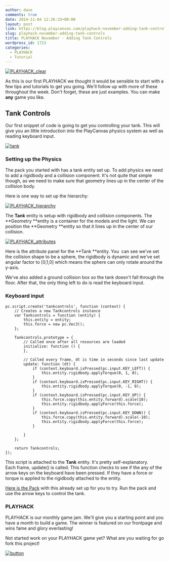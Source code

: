 ```yaml
---
author: dave
comments: true
date: 2014-11-04 12:26:33+00:00
layout: post
link: https://blog.playcanvas.com/playhack-november-adding-tank-controls/
slug: playhack-november-adding-tank-controls
title: PLAYHACK November - Adding Tank Controls
wordpress_id: 1723
categories:
  - PLAYHACK
  - Tutorial
---
```


[![PLAYHACK_clear](https://blog.playcanvas.com/wp-content/uploads/2014/10/PLAYHACK_clear.png)](https://blog.playcanvas.com/wp-content/uploads/2014/10/PLAYHACK_clear.png)

As this is our first PLAYHACK we thought it would be sensible to start with a few tips and tutorials to get you going. We'll follow up with more of these throughout the week. Don't forget, these are just examples. You can make **any** game you like.

## Tank Controls

Our first snippet of code is going to get you controlling your tank. This will give you an little introduction into the PlayCanvas physics system as well as reading keyboard input.

[![tank](https://blog.playcanvas.com/wp-content/uploads/2014/10/tank.jpg)](https://blog.playcanvas.com/wp-content/uploads/2014/10/tank.jpg)

### Setting up the Physics

The pack you started with has a tank entity set up. To add physics we need to add a rigidbody and a collision component. It's not quite that simple though, as we need to make sure that geometry lines up in the center of the collision body.

Here is one way to set up the hierarchy:

[![PLAYHACK_hierarchy](https://blog.playcanvas.com/wp-content/uploads/2014/11/PLAYHACK_hierarchy.jpg)](https://blog.playcanvas.com/wp-content/uploads/2014/11/PLAYHACK_hierarchy.jpg)

The **Tank** entity is setup with rigidbody and collision components. The **Geometry **entity is a container for the models and the light. We can position the **Geometry **entity so that it lines up in the center of our collision.

[![PLAYHACK_attributes](https://blog.playcanvas.com/wp-content/uploads/2014/11/PLAYHACK_attributes.jpg)](https://blog.playcanvas.com/wp-content/uploads/2014/11/PLAYHACK_attributes.jpg)

Here is the attribute panel for the **Tank **entity. You  can see we've set the collision shape to be a sphere, the rigidbody is dynamic and we've set angular factor to [0,1,0] which means the sphere can only rotate around the y-axis.

We've also added a ground collision box so the tank doesn't fall through the floor. After that, the only thing left to do is read the keyboard input.

### Keyboard input

    pc.script.create('tankcontrols', function (context) {
        // Creates a new Tankcontrols instance
        var Tankcontrols = function (entity) {
            this.entity = entity;
            this.force = new pc.Vec3();
        };

        Tankcontrols.prototype = {
            // Called once after all resources are loaded
            initialize: function () {
            },

            // Called every frame, dt is time in seconds since last update
            update: function (dt) {
                if (context.keyboard.isPressed(pc.input.KEY_LEFT)) {
                    this.entity.rigidbody.applyTorque(0, 1, 0);
                }
                if (context.keyboard.isPressed(pc.input.KEY_RIGHT)) {
                    this.entity.rigidbody.applyTorque(0, -1, 0);
                }
                if (context.keyboard.isPressed(pc.input.KEY_UP)) {
                    this.force.copy(this.entity.forward).scale(10);
                    this.entity.rigidbody.applyForce(this.force);
                }
                if (context.keyboard.isPressed(pc.input.KEY_DOWN)) {
                    this.force.copy(this.entity.forward).scale(-10);
                    this.entity.rigidbody.applyForce(this.force);
                }

            }
        };

        return Tankcontrols;
    });

This script is attached to the **Tank** entity. It's pretty self-explanatory. Each frame, update() is called. This function checks to see if the any of the arrow keys on the keyboard have been pressed. If they have a force or torque is applied to the rigidbody attached to the entity.

[Here is the Pack](https://playcanvas.com/dave/playhack-nov/designer/bootstrap?e=d3e2d116-641c-11e4-9aee-12313b0a5ec6&repository=true) with this already set up for you to try. Run the pack and use the arrow keys to control the tank.

### PLAYHACK

PLAYHACK is our monthly game jam. We'll give you a starting point and you have a month to build a game. The winner is featured on our frontpage and wins fame and glory everlasting!

Not started work on your PLAYHACK game yet? What are you waiting for go fork this project!

[![button](https://blog.playcanvas.com/wp-content/uploads/2014/10/button.png)](https://playcanvas.com/playcanvas/gamejam-nov-14)
